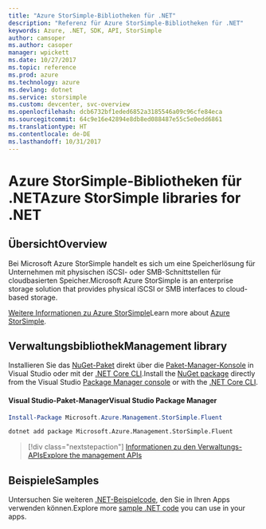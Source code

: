 ```yaml
---
title: "Azure StorSimple-Bibliotheken für .NET"
description: "Referenz für Azure StorSimple-Bibliotheken für .NET"
keywords: Azure, .NET, SDK, API, StorSimple
author: camsoper
ms.author: casoper
manager: wpickett
ms.date: 10/27/2017
ms.topic: reference
ms.prod: azure
ms.technology: azure
ms.devlang: dotnet
ms.service: storsimple
ms.custom: devcenter, svc-overview
ms.openlocfilehash: dcb6732bf1eded6852a3185546a09c96cfe84eca
ms.sourcegitcommit: 64c9e16e42894e8db8ed088487e55c5e0edd6861
ms.translationtype: HT
ms.contentlocale: de-DE
ms.lasthandoff: 10/31/2017
---
```

# <a name="azure-storsimple-libraries-for-net"></a><span data-ttu-id="58b5f-104">Azure StorSimple-Bibliotheken für .NET</span><span class="sxs-lookup"><span data-stu-id="58b5f-104">Azure StorSimple libraries for .NET</span></span>

## <a name="overview"></a><span data-ttu-id="58b5f-105">Übersicht</span><span class="sxs-lookup"><span data-stu-id="58b5f-105">Overview</span></span>

<span data-ttu-id="58b5f-106">Bei Microsoft Azure StorSimple handelt es sich um eine Speicherlösung für Unternehmen mit physischen iSCSI- oder SMB-Schnittstellen für cloudbasierten Speicher.</span><span class="sxs-lookup"><span data-stu-id="58b5f-106">Microsoft Azure StorSimple is an enterprise storage solution that provides physical iSCSI or SMB interfaces to cloud-based storage.</span></span> 

<span data-ttu-id="58b5f-107">[Weitere Informationen zu Azure StorSimple](/azure/storsimple/)</span><span class="sxs-lookup"><span data-stu-id="58b5f-107">Learn more about [Azure StorSimple](/azure/storsimple/).</span></span>    

## <a name="management-library"></a><span data-ttu-id="58b5f-108">Verwaltungsbibliothek</span><span class="sxs-lookup"><span data-stu-id="58b5f-108">Management library</span></span>

<span data-ttu-id="58b5f-109">Installieren Sie das [NuGet-Paket](https://www.nuget.org/packages/Microsoft.Azure.Management.StorSimple.Fluent) direkt über die [Paket-Manager-Konsole][PackageManager] in Visual Studio oder mit der [.NET Core CLI][DotNetCLI].</span><span class="sxs-lookup"><span data-stu-id="58b5f-109">Install the [NuGet package](https://www.nuget.org/packages/Microsoft.Azure.Management.StorSimple.Fluent) directly from the Visual Studio [Package Manager console][PackageManager] or with the [.NET Core CLI][DotNetCLI].</span></span>

#### <a name="visual-studio-package-manager"></a><span data-ttu-id="58b5f-110">Visual Studio-Paket-Manager</span><span class="sxs-lookup"><span data-stu-id="58b5f-110">Visual Studio Package Manager</span></span>

```powershell
Install-Package Microsoft.Azure.Management.StorSimple.Fluent
```

```bash
dotnet add package Microsoft.Azure.Management.StorSimple.Fluent
```

> [!div class="nextstepaction"]
> [<span data-ttu-id="58b5f-111">Informationen zu den Verwaltungs-APIs</span><span class="sxs-lookup"><span data-stu-id="58b5f-111">Explore the management APIs</span></span>](/dotnet/api/overview/azure/monitor/management)

## <a name="samples"></a><span data-ttu-id="58b5f-112">Beispiele</span><span class="sxs-lookup"><span data-stu-id="58b5f-112">Samples</span></span>

<span data-ttu-id="58b5f-113">Untersuchen Sie weiteren [.NET-Beispielcode](https://azure.microsoft.com/resources/samples/?platform=dotnet), den Sie in Ihren Apps verwenden können.</span><span class="sxs-lookup"><span data-stu-id="58b5f-113">Explore more [sample .NET code](https://azure.microsoft.com/resources/samples/?platform=dotnet) you can use in your apps.</span></span>

[PackageManager]: https://docs.microsoft.com/nuget/tools/package-manager-console
[DotNetCLI]: https://docs.microsoft.com/dotnet/core/tools/dotnet-add-package